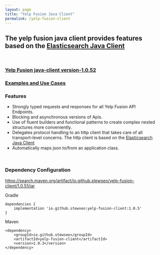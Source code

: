 ```yaml
---
layout: page
title: "Yelp Fusion Java Client"
permalink: /yelp-fusion-client
---
```

## The yelp fusion java client provides features based on the [Elasticsearch Java Client](https://www.elastic.co/guide/en/elasticsearch/client/java-api-client/current/introduction.html)
<br>

### [Yelp Fusion java-client version-1.0.52](https://github.com/stewseo/stewseo.github.io/tree/version-1.0.5)

### [Examples and Use Cases](https://stewseo.github.io/yelp-fusion-client/examples)


### Features
- Strongly typed requests and responses for all Yelp Fusion API Endpoints.
- Blocking and asynchronous versions of Apis.
- Use of fluent builders and functional patterns to create complex nested structures more conveniently.
- Delegates protocol handling to an http client that takes care of all transport-level concerns. The http client is based on the [Elasticsearch Java Client](https://www.elastic.co/guide/en/elasticsearch/client/java-api-client/current/introduction.html)
- Automatically maps json to/from an application class.

<br>

### Dependency Configuration

https://search.maven.org/artifact/io.github.stewseo/yelp-fusion-client/1.0.51/jar

Gradle
```
dependencies {
    implementation 'io.github.stewseo:yelp-fusion-client:1.0.5'
}
```
Maven
```
<dependency>
    <groupId>io.github.stewseo</groupId>
    <artifactId>yelp-fusion-client</artifactId>
    <version>1.0.3</version>
</dependency>
```
<br>


